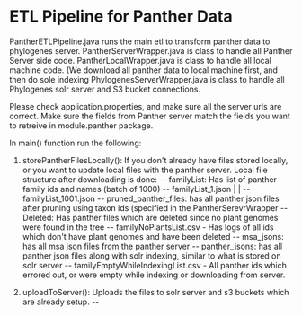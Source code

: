 # ETL Pipeline for Panther Data
PantherETLPipeline.java runs the main etl to transform panther data to phylogenes server.
PantherServerWrapper.java is class to handle all Panther Server side code.
PantherLocalWrapper.java is class to handle all local machine code. (We download all panther data to local machine first, and then do sole indexing
PhylogenesServerWrapper.java is class to handle all Phylogenes solr server and S3 bucket connections.

Please check application.properties, and make sure all the server urls are correct. Make sure the fields from Panther server match
the fields you want to retreive in module.panther package.

In main() function run the following:
1. storePantherFilesLocally(): If you don't already have files stored locally, or you want to update local files with the panther server.
Local file structure after downloading is done:
-- familyList: Has list of panther family ids and names (batch of 1000)
    -- familyList_1.json
    |
    |
    -- familyList_1001.json
-- pruned_panther_files: has all panther json files after pruning using taxon ids (specified in the PantherSerevrWrapper
    -- Deleted: Has panther files which are deleted since no plant genomes were found in the tree
-- familyNoPlantsList.csv - Has logs of all ids which don't have plant genomes and have been deleted
-- msa_jsons: has all msa json files from the panther server
-- panther_jsons: has all panther json files along with solr indexing, similar to what is stored on solr server
-- familyEmptyWhileIndexingList.csv - All panther ids which errored out, or were empty while indexing or downloading from server.

2. uploadToServer(): Uploads the files to solr server and s3 buckets which are already setup.
--

